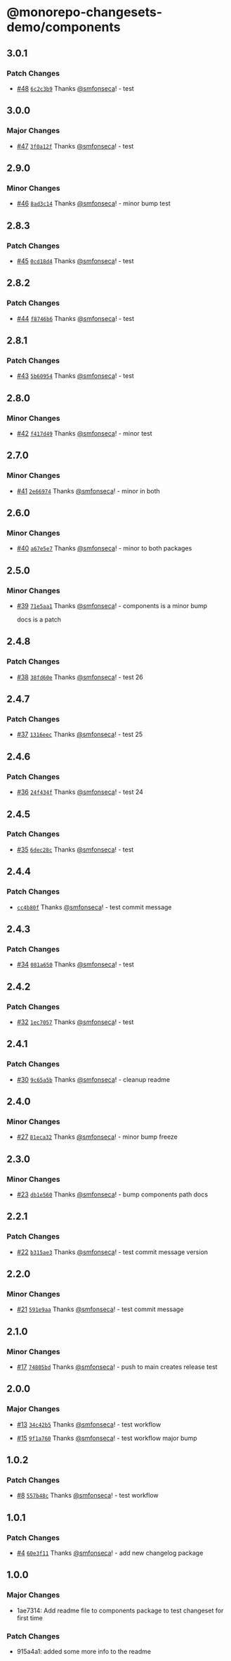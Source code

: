 # @monorepo-changesets-demo/components

## 3.0.1

### Patch Changes

- [#48](https://github.com/smfonseca/monorepo-changesets-demo/pull/48) [`6c2c3b9`](https://github.com/smfonseca/monorepo-changesets-demo/commit/6c2c3b90b935a229b3b0004130bae541d32edaaa) Thanks [@smfonseca](https://github.com/smfonseca)! - test

## 3.0.0

### Major Changes

- [#47](https://github.com/smfonseca/monorepo-changesets-demo/pull/47) [`3f0a12f`](https://github.com/smfonseca/monorepo-changesets-demo/commit/3f0a12fe3ccbb67938e490c4cc0f805a5775da4f) Thanks [@smfonseca](https://github.com/smfonseca)! - test

## 2.9.0

### Minor Changes

- [#46](https://github.com/smfonseca/monorepo-changesets-demo/pull/46) [`8ad3c14`](https://github.com/smfonseca/monorepo-changesets-demo/commit/8ad3c144b1a0631b06be07a3467a94f4c39009f9) Thanks [@smfonseca](https://github.com/smfonseca)! - minor bump test

## 2.8.3

### Patch Changes

- [#45](https://github.com/smfonseca/monorepo-changesets-demo/pull/45) [`0cd18d4`](https://github.com/smfonseca/monorepo-changesets-demo/commit/0cd18d45eefbf4b44955f0b08d931deecae2285b) Thanks [@smfonseca](https://github.com/smfonseca)! - test

## 2.8.2

### Patch Changes

- [#44](https://github.com/smfonseca/monorepo-changesets-demo/pull/44) [`f8746b6`](https://github.com/smfonseca/monorepo-changesets-demo/commit/f8746b64b7aaede3327a0a31dcc6562e8c2c737b) Thanks [@smfonseca](https://github.com/smfonseca)! - test

## 2.8.1

### Patch Changes

- [#43](https://github.com/smfonseca/monorepo-changesets-demo/pull/43) [`5b60954`](https://github.com/smfonseca/monorepo-changesets-demo/commit/5b60954689d8bea8c9f0044fc3e459c1825e7a68) Thanks [@smfonseca](https://github.com/smfonseca)! - test

## 2.8.0

### Minor Changes

- [#42](https://github.com/smfonseca/monorepo-changesets-demo/pull/42) [`f417d49`](https://github.com/smfonseca/monorepo-changesets-demo/commit/f417d4994e247ae0c58af37569dbbcb4bbb645f2) Thanks [@smfonseca](https://github.com/smfonseca)! - minor test

## 2.7.0

### Minor Changes

- [#41](https://github.com/smfonseca/monorepo-changesets-demo/pull/41) [`2e66974`](https://github.com/smfonseca/monorepo-changesets-demo/commit/2e66974d76729dcd405841e20b6a75dfde0d5010) Thanks [@smfonseca](https://github.com/smfonseca)! - minor in both

## 2.6.0

### Minor Changes

- [#40](https://github.com/smfonseca/monorepo-changesets-demo/pull/40) [`a67e5e7`](https://github.com/smfonseca/monorepo-changesets-demo/commit/a67e5e7675c399c30c10c04b0109fc12a68f21ba) Thanks [@smfonseca](https://github.com/smfonseca)! - minor to both packages

## 2.5.0

### Minor Changes

- [#39](https://github.com/smfonseca/monorepo-changesets-demo/pull/39) [`71e5aa1`](https://github.com/smfonseca/monorepo-changesets-demo/commit/71e5aa13cd8afe78ba9114ae41082f8b1b6b3095) Thanks [@smfonseca](https://github.com/smfonseca)! - components is a minor bump

  docs is a patch

## 2.4.8

### Patch Changes

- [#38](https://github.com/smfonseca/monorepo-changesets-demo/pull/38) [`38fd60e`](https://github.com/smfonseca/monorepo-changesets-demo/commit/38fd60e06a84b512bf5d99e12ee6b3e67a42504a) Thanks [@smfonseca](https://github.com/smfonseca)! - test 26

## 2.4.7

### Patch Changes

- [#37](https://github.com/smfonseca/monorepo-changesets-demo/pull/37) [`1316eec`](https://github.com/smfonseca/monorepo-changesets-demo/commit/1316eece1eb52973c06a33eea6352bc4efd2271c) Thanks [@smfonseca](https://github.com/smfonseca)! - test 25

## 2.4.6

### Patch Changes

- [#36](https://github.com/smfonseca/monorepo-changesets-demo/pull/36) [`24f434f`](https://github.com/smfonseca/monorepo-changesets-demo/commit/24f434fff99d5482a1eba87fdfbe23095a2c1dae) Thanks [@smfonseca](https://github.com/smfonseca)! - test 24

## 2.4.5

### Patch Changes

- [#35](https://github.com/smfonseca/monorepo-changesets-demo/pull/35) [`6dec28c`](https://github.com/smfonseca/monorepo-changesets-demo/commit/6dec28c6a99d526fc41f4e474803de189884e9b5) Thanks [@smfonseca](https://github.com/smfonseca)! - test

## 2.4.4

### Patch Changes

- [`cc4b80f`](https://github.com/smfonseca/monorepo-changesets-demo/commit/cc4b80f12c22649dd7f272624ebb088f451ae7de) Thanks [@smfonseca](https://github.com/smfonseca)! - test commit message

## 2.4.3

### Patch Changes

- [#34](https://github.com/smfonseca/monorepo-changesets-demo/pull/34) [`081a650`](https://github.com/smfonseca/monorepo-changesets-demo/commit/081a65064a1a7a6e777dfb0dd754d82fe9d5ae6e) Thanks [@smfonseca](https://github.com/smfonseca)! - test

## 2.4.2

### Patch Changes

- [#32](https://github.com/smfonseca/monorepo-changesets-demo/pull/32) [`1ec7057`](https://github.com/smfonseca/monorepo-changesets-demo/commit/1ec70574c7240e542ea756547fdf99163cb62b30) Thanks [@smfonseca](https://github.com/smfonseca)! - test

## 2.4.1

### Patch Changes

- [#30](https://github.com/smfonseca/monorepo-changesets-demo/pull/30) [`9c65a5b`](https://github.com/smfonseca/monorepo-changesets-demo/commit/9c65a5b560e6e8e807927db10c6479482e143700) Thanks [@smfonseca](https://github.com/smfonseca)! - cleanup readme

## 2.4.0

### Minor Changes

- [#27](https://github.com/smfonseca/monorepo-changesets-demo/pull/27) [`81eca32`](https://github.com/smfonseca/monorepo-changesets-demo/commit/81eca32417d3fe3c91013126a28b1c2763d9d756) Thanks [@smfonseca](https://github.com/smfonseca)! - minor bump freeze

## 2.3.0

### Minor Changes

- [#23](https://github.com/smfonseca/monorepo-changesets-demo/pull/23) [`db1e560`](https://github.com/smfonseca/monorepo-changesets-demo/commit/db1e560356ce004d771448ebc7124cc2c7f244a3) Thanks [@smfonseca](https://github.com/smfonseca)! - bump components
  path docs

## 2.2.1

### Patch Changes

- [#22](https://github.com/smfonseca/monorepo-changesets-demo/pull/22) [`b315ae3`](https://github.com/smfonseca/monorepo-changesets-demo/commit/b315ae3be962698c9753616384d6e4952c367c2e) Thanks [@smfonseca](https://github.com/smfonseca)! - test commit message version

## 2.2.0

### Minor Changes

- [#21](https://github.com/smfonseca/monorepo-changesets-demo/pull/21) [`591e9aa`](https://github.com/smfonseca/monorepo-changesets-demo/commit/591e9aa7e66b9950b6fc3931c16a19be5fd9daeb) Thanks [@smfonseca](https://github.com/smfonseca)! - test commit message

## 2.1.0

### Minor Changes

- [#17](https://github.com/smfonseca/monorepo-changesets-demo/pull/17) [`74805bd`](https://github.com/smfonseca/monorepo-changesets-demo/commit/74805bdedbf5d6263274167ef9900ffa4fced9b8) Thanks [@smfonseca](https://github.com/smfonseca)! - push to main creates release test

## 2.0.0

### Major Changes

- [#13](https://github.com/smfonseca/monorepo-changesets-demo/pull/13) [`34c42b5`](https://github.com/smfonseca/monorepo-changesets-demo/commit/34c42b5c7f4cd162fd8c0ab16f14e9d14fd42e29) Thanks [@smfonseca](https://github.com/smfonseca)! - test workflow

- [#15](https://github.com/smfonseca/monorepo-changesets-demo/pull/15) [`9f1a760`](https://github.com/smfonseca/monorepo-changesets-demo/commit/9f1a760b441d954848b4ac68001bc19743b86330) Thanks [@smfonseca](https://github.com/smfonseca)! - test workflow major bump

## 1.0.2

### Patch Changes

- [#8](https://github.com/smfonseca/monorepo-changesets-demo/pull/8) [`557b48c`](https://github.com/smfonseca/monorepo-changesets-demo/commit/557b48cfb9463d2790dd4bc19f1fa7ccd067b0c5) Thanks [@smfonseca](https://github.com/smfonseca)! - test workflow

## 1.0.1

### Patch Changes

- [#4](https://github.com/smfonseca/monorepo-changesets-demo/pull/4) [`60e3f11`](https://github.com/smfonseca/monorepo-changesets-demo/commit/60e3f115414f800f388a1f550f68a1ca4ed8a958) Thanks [@smfonseca](https://github.com/smfonseca)! - add new changelog package

## 1.0.0

### Major Changes

- 1ae7314: Add readme file to components package to test changeset for first time

### Patch Changes

- 915a4a1: added some more info to the readme

